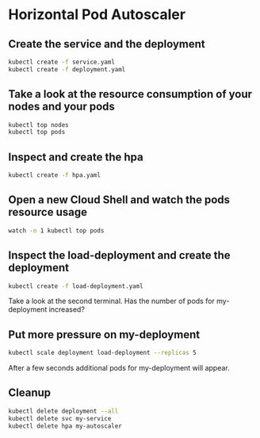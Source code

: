 # Horizontal Pod Autoscaler

## Create the service and the deployment

```bash
kubectl create -f service.yaml
kubectl create -f deployment.yaml
```

## Take a look at the resource consumption of your nodes and your pods

```bash
kubectl top nodes
kubectl top pods
```

## Inspect and create the hpa

```bash
kubectl create -f hpa.yaml
```

## Open a new Cloud Shell and watch the pods resource usage

```bash
watch -n 1 kubectl top pods
```

## Inspect the load-deployment and create the deployment

```bash
kubectl create -f load-deployment.yaml
```

Take a look at the second terminal. Has the number of pods for my-deployment increased?

## Put more pressure on my-deployment

```bash
kubectl scale deployment load-deployment --replicas 5
```

After a few seconds additional pods for my-deployment will appear.

## Cleanup

```bash
kubectl delete deployment --all
kubectl delete svc my-service
kubectl delete hpa my-autoscaler
```
